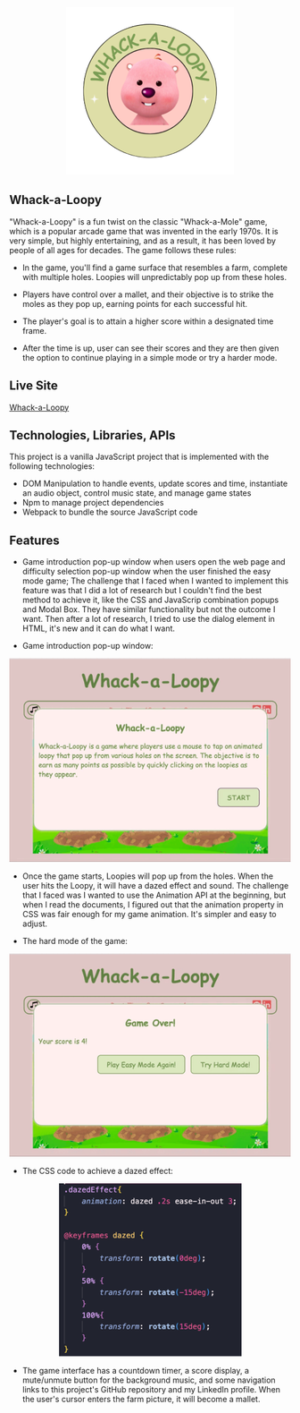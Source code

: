 
<p align="center">
  <img src="./logo.png" />
</p>

## Whack-a-Loopy

"Whack-a-Loopy" is a fun twist on the classic "Whack-a-Mole" game, which is a popular arcade game that was invented in the early 1970s. It is very simple, but highly entertaining, and as a result, it has been loved by people of all ages for decades. The game follows these rules:

- In the game, you'll find a game surface that resembles a farm, complete with multiple holes. Loopies will unpredictably pop up from these holes.

- Players have control over a mallet, and their objective is to strike the moles as they pop up, earning points for each successful hit.

- The player's goal is to attain a higher score within a designated time frame.

- After the time is up, user can see their scores and they are then given the option to continue playing in a simple mode or try a harder mode.


##  Live Site
[Whack-a-Loopy](elevenstand7.github.io/JSProject)


## Technologies, Libraries, APIs

This project is a vanilla JavaScript project that is implemented with the following technologies:

*   DOM Manipulation to handle events, update scores and time, instantiate an audio object, control music state, and manage game states
*   Npm to manage project dependencies
*   Webpack to bundle the source JavaScript code


##  Features

* Game introduction pop-up window when users open the web page and difficulty selection pop-up window when the user finished the easy mode game; The challenge that I faced when I wanted to implement this feature was that I did a lot of research but I couldn't find the best method to achieve it, like the CSS and JavaScrip combination popups and Modal Box. They have similar functionality but not the outcome I want. Then after a lot of research, I tried to use the dialog element in HTML, it's new and it can do what I want.

-   Game introduction pop-up window:

<p align="center">
  <img src="./assets/images/intro-pop-up.gif" />
</p>

* Once the game starts, Loopies will pop up from the holes. When the user hits the Loopy, it will have a dazed effect and sound. The challenge that I faced was I wanted to use the Animation API at the beginning, but when I read the documents, I figured out that the animation property in CSS was fair enough for my game animation. It's simpler and easy to adjust.

-   The hard mode of the game:

<p align="center">
  <img src="./assets/images/hard-mode.gif" />
</p>

- The CSS code to achieve a dazed effect:

<p align="center">
  <img src="./assets/images/dazed.png" />
</p>


* The game interface has a countdown timer, a score display, a mute/unmute button for the background music, and some navigation links to this project's GitHub repository and my LinkedIn profile. When the user's cursor enters the farm picture, it will become a mallet.




